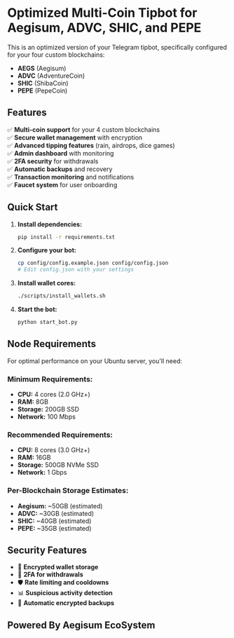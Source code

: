 # Optimized Multi-Coin Tipbot for Aegisum, ADVC, SHIC, and PEPE

This is an optimized version of your Telegram tipbot, specifically configured for your four custom blockchains:
- **AEGS** (Aegisum)
- **ADVC** (AdventureCoin) 
- **SHIC** (ShibaCoin)
- **PEPE** (PepeCoin)

## Features

✅ **Multi-coin support** for your 4 custom blockchains  
✅ **Secure wallet management** with encryption  
✅ **Advanced tipping features** (rain, airdrops, dice games)  
✅ **Admin dashboard** with monitoring  
✅ **2FA security** for withdrawals  
✅ **Automatic backups** and recovery  
✅ **Transaction monitoring** and notifications  
✅ **Faucet system** for user onboarding  

## Quick Start

1. **Install dependencies:**
   ```bash
   pip install -r requirements.txt
   ```

2. **Configure your bot:**
   ```bash
   cp config/config.example.json config/config.json
   # Edit config.json with your settings
   ```

3. **Install wallet cores:**
   ```bash
   ./scripts/install_wallets.sh
   ```

4. **Start the bot:**
   ```bash
   python start_bot.py
   ```

## Node Requirements

For optimal performance on your Ubuntu server, you'll need:

### Minimum Requirements:
- **CPU:** 4 cores (2.0 GHz+)
- **RAM:** 8GB 
- **Storage:** 200GB SSD
- **Network:** 100 Mbps

### Recommended Requirements:
- **CPU:** 8 cores (3.0 GHz+)
- **RAM:** 16GB
- **Storage:** 500GB NVMe SSD
- **Network:** 1 Gbps

### Per-Blockchain Storage Estimates:
- **Aegisum:** ~50GB (estimated)
- **ADVC:** ~30GB (estimated)
- **SHIC:** ~40GB (estimated)
- **PEPE:** ~35GB (estimated)

## Security Features

- 🔐 **Encrypted wallet storage**
- 🔑 **2FA for withdrawals**
- 🛡️ **Rate limiting and cooldowns**
- 📊 **Suspicious activity detection**
- 💾 **Automatic encrypted backups**

## Powered By Aegisum EcoSystem